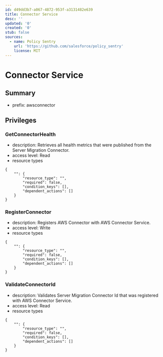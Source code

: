 ```yaml
---
id: d49dd3b7-a067-4872-953f-a3131482e639
title: Connector Service
desc: ''
updated: '0'
created: '0'
stub: false
sources:
  - name: Policy Sentry
    url: 'https://github.com/salesforce/policy_sentry'
    license: MIT
---
```

# Connector Service
## Summary
- prefix: awsconnector
## Privileges
### GetConnectorHealth
- description: Retrieves all health metrics that were published from the Server Migration Connector.
- access level: Read
- resource types
```
{
    "": {
        "resource_type": "",
        "required": false,
        "condition_keys": [],
        "dependent_actions": []
    }
}
```
### RegisterConnector
- description: Registers AWS Connector with AWS Connector Service.
- access level: Write
- resource types
```
{
    "": {
        "resource_type": "",
        "required": false,
        "condition_keys": [],
        "dependent_actions": []
    }
}
```
### ValidateConnectorId
- description: Validates Server Migration Connector Id that was registered with AWS Connector Service.
- access level: Read
- resource types
```
{
    "": {
        "resource_type": "",
        "required": false,
        "condition_keys": [],
        "dependent_actions": []
    }
}
```
